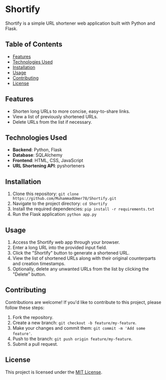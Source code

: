 # Shortify

Shortify is a simple URL shortener web application built with Python and Flask.

## Table of Contents
- [Features](#features)
- [Technologies Used](#technologies-used)
- [Installation](#installation)
- [Usage](#usage)
- [Contributing](#contributing)
- [License](#license)

## Features
- Shorten long URLs to more concise, easy-to-share links.
- View a list of previously shortened URLs.
- Delete URLs from the list if necessary.

## Technologies Used
- **Backend**: Python, Flask
- **Database**: SQLAlchemy
- **Frontend**: HTML, CSS, JavaScript
- **URL Shortening API**: pyshorteners

## Installation
1. Clone this repository: `git clone https://github.com/MuhammadUmer78/Shortify.git`
2. Navigate to the project directory: `cd Shortify`
3. Install the required dependencies: `pip install -r requirements.txt`
4. Run the Flask application: `python app.py`

## Usage
1. Access the Shortify web app through your browser.
2. Enter a long URL into the provided input field.
3. Click the "Shortify" button to generate a shortened URL.
4. View the list of shortened URLs along with their original counterparts and creation timestamps.
5. Optionally, delete any unwanted URLs from the list by clicking the "Delete" button.

## Contributing
Contributions are welcome! If you'd like to contribute to this project, please follow these steps:
1. Fork the repository.
2. Create a new branch: `git checkout -b feature/my-feature`.
3. Make your changes and commit them: `git commit -m 'Add some feature'`.
4. Push to the branch: `git push origin feature/my-feature`.
5. Submit a pull request.

## License
This project is licensed under the [MIT License](LICENSE).
